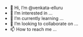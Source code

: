 - 👋 Hi, I’m @venkata-elluru
- 👀 I’m interested in ...
- 🌱 I’m currently learning ...
- 💞️ I’m looking to collaborate on ...
- 📫 How to reach me ...

<!---
venkata-elluru/venkata-elluru is a ✨ special ✨ repository because its `README.md` (this file) appears on your GitHub profile.
You can click the Preview link to take a look at your changes.
--->
